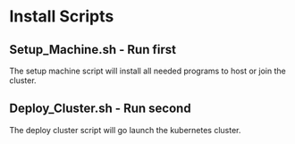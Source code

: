 # Install Scripts

## Setup_Machine.sh - Run first

The setup machine script will install all needed programs to host or join the cluster.

## Deploy_Cluster.sh - Run second

The deploy cluster script will go launch the kubernetes cluster.

